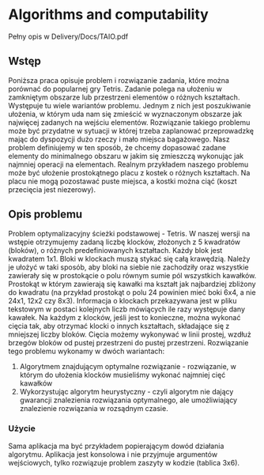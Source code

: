# Algorithms and computability
Pełny opis w Delivery/Docs/TAIO.pdf
## Wstęp
Poniższa praca opisuje problem i rozwiązanie zadania, które można porównać do popularnej gry Tetris. Zadanie
polega na ułożeniu w zamkniętym obszarze lub przestrzeni elementów o różnych kształtach. Występuje tu
wiele wariantów problemu. Jednym z nich jest poszukiwanie ułożenia, w którym uda nam się zmieścić w
wyznaczonym obszarze jak najwięcej zadanych na wejściu elementów. Rozwiązanie takiego problemu może
być przydatne w sytuacji w której trzeba zaplanować przeprowadzkę mając do dyspozycji dużo rzeczy i mało
miejsca bagażowego.
Nasz problem definiujemy w ten sposób, że chcemy dopasować zadane elementy do minimalnego obszaru w
jakim się zmieszczą wykonując jak najmniej operacji na elementach. Realnym przykładem naszego problemu
może być ułożenie prostokątnego placu z kostek o różnych kształtach. Na placu nie mogą pozostawać puste
miejsca, a kostki można ciąć (koszt przecięcia jest niezerowy).
## Opis problemu
Problem optymalizacyjny ścieżki podstawowej - Tetris.
W naszej wersji na wstępie otrzymujemy zadaną liczbę klocków, złożonych z 5 kwadratów (bloków), o różnych predefiniowanych kształtach. Każdy blok jest kwadratem 1x1. Bloki w klockach muszą stykać się całą
krawędzią. Należy je ułożyć w taki sposób, aby bloki na siebie nie zachodziły oraz wszystkie zawierały się
w prostokącie o polu równym sumie pól wszystkich kawałków. Prostokąt w którym zawierają się kawałki ma
kształt jak najbardziej zbliżony do kwadratu (na przykład prostokąt o polu 24 powinien mieć boki 6x4, a nie
24x1, 12x2 czy 8x3).
Informacja o klockach przekazywana jest w pliku tekstowym w postaci kolejnych liczb mówiących ile razy występuje dany kawałek.
Na każdym z klocków, jeśli jest to konieczne, można wykonać cięcia tak, aby otrzymać klocki o innych kształtach, składające się z mniejszej liczby bloków. Cięcia możemy wykonywać w linii prostej, wzdłuż brzegów
bloków od pustej przestrzeni do pustej przestrzeni. Rozwiązanie tego problemu wykonamy w dwóch wariantach:
1. Algorytmem znajdującym optymalne rozwiązanie - rozwiązanie, w którym do ułożenia klocków musieliśmy
wykonać najmniej cięć kawałków
2. Wykorzystując algorytm heurystyczny - czyli algorytm nie dający gwarancji znalezienia rozwiązania optymalnego, ale umożliwiający znalezienie rozwiązania w rozsądnym czasie.

### Użycie
Sama aplikacja ma być przykładem popierającym dowód działania algorytmu.
Aplikacja jest konsolowa i nie przyjmuje argumentów wejściowych, tylko rozwiązuje problem zaszyty w kodzie (tablica 3x6).
